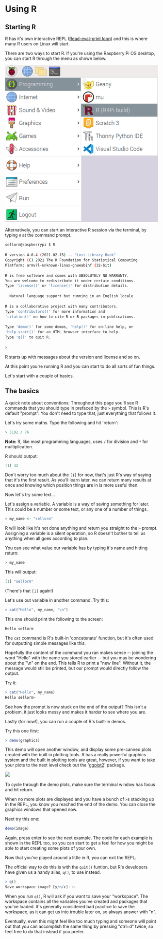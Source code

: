 # Using R

## Starting R

R has it's own interactive REPL ([Read-eval-print loop](https://en.wikipedia.org/wiki/Read–eval–print_loop)) and this
is where many R users on Linux will start.

There are two ways to start R. If you're using the Raspberry Pi OS desktop, you can start R through the menu as shown below.

![R4Pi menu item on Raspberry PI OS](images/r4pi_menu.png)

Alternatively, you can start an interactive R session via the terminal, by typing `R` at the command prompt.

```bash
sellorm@raspberrypi $ R

R version 4.0.4 (2021-02-15) -- "Lost Library Book"
Copyright (C) 2021 The R Foundation for Statistical Computing
Platform: armv7l-unknown-linux-gnueabihf (32-bit)

R is free software and comes with ABSOLUTELY NO WARRANTY.
You are welcome to redistribute it under certain conditions.
Type 'license()' or 'licence()' for distribution details.

  Natural language support but running in an English locale

R is a collaborative project with many contributors.
Type 'contributors()' for more information and
'citation()' on how to cite R or R packages in publications.

Type 'demo()' for some demos, 'help()' for on-line help, or
'help.start()' for an HTML browser interface to help.
Type 'q()' to quit R.

> 
```


R starts up with messages about the version and license and so on.

At this point you're running R and you can start to do all sorts of fun things.

Let's start with a couple of basics. 

## The basics

A quick note about conventions: Throughout this page you'll see R commands that you should type in prefaced by the
`>` symbol. This is R's default "prompt". You don't need to type that, just everything that follows it.

Let's try some maths. Type the following and hit 'return':

```R
> 3192 / 76
```

**Note:** R, like most programming languages, uses `/` for division and `*` for multiplication.

R should output:

```R
[1] 42
```

Don't worry too much about the `[1]` for now, that's just R's way of saying that it's the first result. As you'll learn
later, we can return many results at once and knowing which position things are in is more useful then.

Now let's try some text...

Let's assign a variable. A variable is a way of saving something for later. This could be a number or some text, or any
one of a number of things.

```R
> my_name <- "sellorm"
```

R will look like it's not done anything and return you straight to the `>` prompt. Assigning a variable is a silent
operation, so R doesn't bother to tell us anything when all goes according to plan.

You can see what value our variable has by typing it's name and hitting return:

```R
> my_name
```

This will output:

```R
[1] "sellorm"
```

(There's that `[1]` again!)

Let's use out variable in another command. Try this:

```R
> cat("Hello", my_name, "\n")
```

This one should print the following to the screen:

```R
Hello sellorm
```

The `cat` command is R's built-in 'concatenate' function, but it's often used for outputting simple messages like this.

Hopefully the content of the command you ran makes sense -- joining the word "Hello" with the name you stored earlier -- 
but you may be wondering about the "\n" on the end. This tells R to print a "new line". Without it, the message would
still be printed, but our prompt would directly follow the output. 

Try it:

```R
> cat("Hello", my_name)
Hello sellorm>
```

See how the prompt is now stuck on the end of the output? This isn't a problem, it just looks messy and makes it harder
to see where you are.

Lastly (for now!), you can run a couple of R's built-in demos.

Try this one first:

```R
> demo(graphics)
```

This demo will open another window, and display some pre-canned plots created with the built in plotting tools. R has a
really powerful graphics system and the built in plotting tools are great, however, if you want to take your plots to
the next level check out the '[ggplot2](https://ggplot2.tidyverse.org)' package.

![](/images/using_r_demo_screenshot.png)

To cycle through the demo plots, make sure the terminal window has focus and hit return.

When no more plots are displayed and you have a bunch of `>`s stacking up in the REPL, you know you reached the end of
the demo. You can close the graphics windows that opened now.

Next try this one:

```R
demo(image)
```

Again, press enter to see the next example. The code for each example is shown in the REPL too, so you can start to get
a feel for how you might be able to start creating some plots of your own.

Now that you've played around a little in R, you can exit the REPL.

The official way to do this is with the `quit()` funtion, but R's developers have given us a handy alias, `q()`, to use
instead.

```R
> q()
Save workspace image? [y/n/c]: n
```

When you run `q()`, R will ask if you want to save your "workspace". The workspace contains all the variables you've created
and packages that you've loaded. It's generally considered bad practice to save the workspace, as it can get us
into trouble later on, so always answer with "n".

Eventually, even this might feel like too much typing and someone will point out that you can accomplish the same thing
by pressing "ctrl+d" twice, so feel free to do that instead if you prefer.

